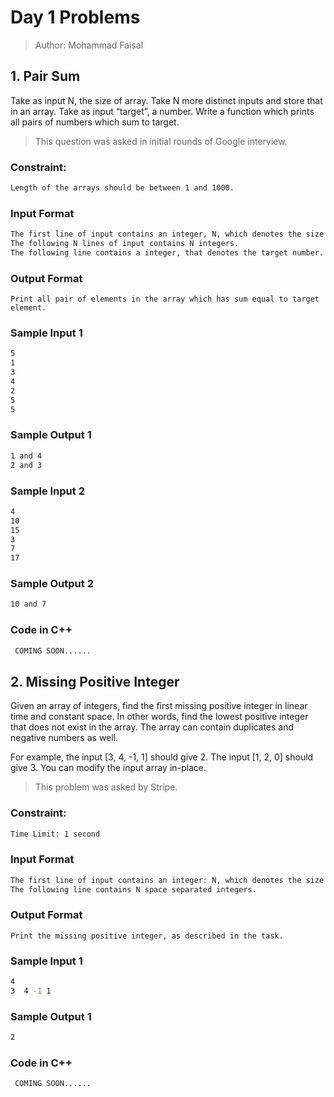 # Day 1 Problems
> Author: Mohammad Faisal

## 1. Pair Sum

Take as input N, the size of array. Take N more distinct inputs and store that in an array. Take as input “target”, a number. 
Write a function which prints all pairs of numbers which sum to target.

> This question was asked in initial rounds of Google interview.

### Constraint: 
```bash
Length of the arrays should be between 1 and 1000.
```

### Input Format
```bash
The first line of input contains an integer, N, which denotes the size of the array. 
The following N lines of input contains N integers.
The following line contains a integer, that denotes the target number. 
```

### Output Format
```
Print all pair of elements in the array which has sum equal to target element.
```

### Sample Input 1
```bash
5
1
3
4
2
5
5
```
### Sample Output 1
```bash
1 and 4
2 and 3
```
### Sample Input 2
```bash
4
10
15
3
7
17
```
### Sample Output 2
```bash
10 and 7
```
### Code in C++
```bash
 COMING SOON......
```

## 2. Missing Positive Integer
Given an array of integers, find the first missing positive integer in linear time and constant space. In other words, find the lowest positive integer that does not exist in the array. The array can contain duplicates and negative numbers as well.

For example, the input [3, 4, -1, 1] should give 2. The input [1, 2, 0] should give 3.
You can modify the input array in-place.

> This problem was asked by Stripe.

### Constraint: 
```bash
Time Limit: 1 second
```

### Input Format
```bash
The first line of input contains an integer: N, which denotes the size of the array. 
The following line contains N space separated integers. 
```

### Output Format
```
Print the missing positive integer, as described in the task.
```

### Sample Input 1
```bash
4
3  4 -1 1
```
### Sample Output 1
```bash
2
```

### Code in C++
```bash
 COMING SOON......
```


